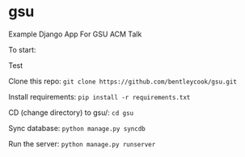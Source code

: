 # gsu
Example Django App For GSU ACM Talk

To start:

Test

Clone this repo:
```git clone https://github.com/bentleycook/gsu.git```

Install requirements:
```pip install -r requirements.txt```

CD (change directory) to gsu/:
```cd gsu```

Sync database:
```python manage.py syncdb```

Run the server:
```python manage.py runserver```
